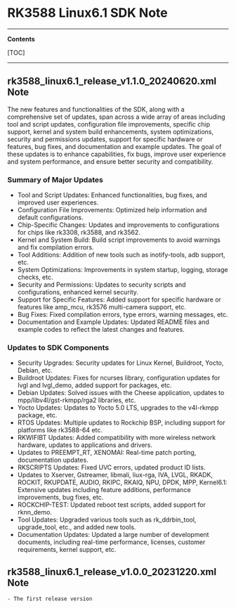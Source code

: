 # RK3588 Linux6.1 SDK Note

---

**Contents**

[TOC]

---

## rk3588_linux6.1_release_v1.1.0_20240620.xml Note

The new features and functionalities of the SDK, along with a comprehensive set of updates, span across a wide array of areas including tool and script updates, configuration file improvements, specific chip support, kernel and system build enhancements, system optimizations, security and permissions updates, support for specific hardware or features, bug fixes, and documentation and example updates. The goal of these updates is to enhance capabilities, fix bugs, improve user experience and system performance, and ensure better security and compatibility.

### Summary of Major Updates

- Tool and Script Updates: Enhanced functionalities, bug fixes, and improved user experiences.
- Configuration File Improvements: Optimized help information and default configurations.
- Chip-Specific Changes: Updates and improvements to configurations for chips like rk3308, rk3588, and rk3562.
- Kernel and System Build: Build script improvements to avoid warnings and fix compilation errors.
- Tool Additions: Addition of new tools such as inotify-tools, adb support, etc.
- System Optimizations: Improvements in system startup, logging, storage checks, etc.
- Security and Permissions: Updates to security scripts and configurations, enhanced kernel security.
- Support for Specific Features: Added support for specific hardware or features like amp_mcu, rk3576 multi-camera support, etc.
- Bug Fixes: Fixed compilation errors, type errors, warning messages, etc.
- Documentation and Example Updates: Updated README files and example codes to reflect the latest changes and features.

### Updates to SDK Components

- Security Upgrades: Security updates for Linux Kernel, Buildroot, Yocto, Debian, etc.
- Buildroot Updates: Fixes for ncurses library, configuration updates for lvgl and lvgl_demo, added support for packages, etc.
- Debian Updates: Solved issues with the Cheese application, updates to mpp/libv4l/gst-rkmpp/rga2 libraries, etc.
- Yocto Updates: Updates to Yocto 5.0 LTS, upgrades to the v4l-rkmpp package, etc.
- RTOS Updates: Multiple updates to Rockchip BSP, including support for platforms like rk3588-64 etc.
- RKWIFIBT Updates: Added compatibility with more wireless network hardware, updates to applications and drivers.
- Updates to PREEMPT_RT, XENOMAI: Real-time patch porting, documentation updates.
- RKSCRIPTS Updates: Fixed UVC errors, updated product ID lists.
- Updates to Xserver, Gstreamer, libmali, liux-rga, IVA, LVGL, RKADK, ROCKIT, RKUPDATE, AUDIO, RKIPC, RKAIQ, NPU, DPDK, MPP, Kernel6.1: Extensive updates including feature additions, performance improvements, bug fixes, etc.
- ROCKCHIP-TEST: Updated reboot test scripts, added support for rknn_demo.
- Tool Updates: Upgraded various tools such as rk_ddrbin_tool, upgrade_tool, etc., and added new tools.
- Documentation Updates: Updated a large number of development documents, including real-time performance, licenses, customer requirements, kernel support, etc.

## rk3588_linux6.1_release_v1.0.0_20231220.xml Note

```
- The first release version
```
